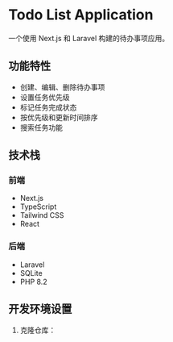 # Todo List Application

一个使用 Next.js 和 Laravel 构建的待办事项应用。

## 功能特性

- 创建、编辑、删除待办事项
- 设置任务优先级
- 标记任务完成状态
- 按优先级和更新时间排序
- 搜索任务功能

## 技术栈

### 前端
- Next.js
- TypeScript
- Tailwind CSS
- React

### 后端
- Laravel
- SQLite
- PHP 8.2

## 开发环境设置

1. 克隆仓库：